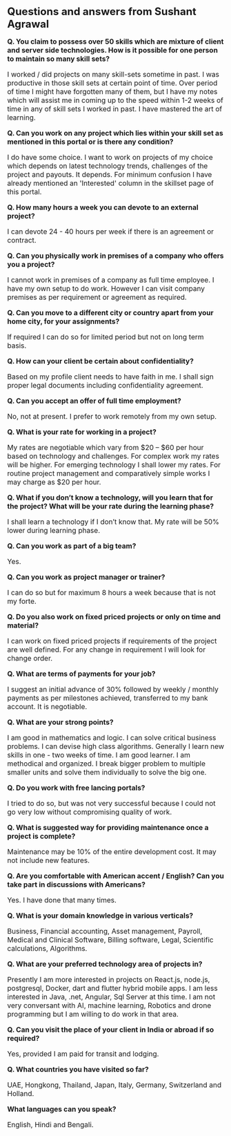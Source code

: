 # Questions and answers from Sushant Agrawal

<p class='q'>Q. You claim to possess over 50 skills which are mixture of client and server side technologies. How is it possible for one person to maintain so many skill sets?</p>

I worked / did projects on many skill-sets sometime in past. I was productive in those skill sets at certain point of time. Over period of time I might have forgotten many of them, but I have my notes which will assist me in coming up to the speed within 1-2 weeks of time in any of skill sets I worked in past. I have mastered the art of learning.

<p class = 'q'>Q. Can you work on any project which lies within your skill set as mentioned in this portal or is there any condition?</p>

I do have some choice. I want to work on projects of my choice which depends on latest technology trends, challenges of the project and payouts. It depends. For minimum confusion I have already mentioned an 'Interested' column in the skillset page of this portal.

<p class='q'>Q. How many hours a week you can devote to an external project?</p>

I can devote 24 - 40 hours per week if there is an agreement or contract.

<p class='q'>Q. Can you physically work in premises of a company who offers you a project?</p>

I cannot work in premises of a company as full time employee. I have my own setup to do work. However I can visit company premises as per requirement or agreement as required.

<p class='q'>Q. Can you move to a different city or country apart from your home city, for your assignments?</p>

If required I can do so for limited period but not on long term basis.

<p class='q'>Q. How can your client be certain about confidentiality?</p>

Based on my profile client needs to have faith in me. I shall sign proper legal documents including confidentiality agreement.

<p class='q'>Q. Can you accept an offer of full time employment?</p>

No, not at present. I prefer to work remotely from my own setup.

<p class='q'>Q. What is your rate for working in a project?</p>

My rates are negotiable which vary from $20 – $60 per hour based on technology and challenges. For complex work my rates will be higher. For emerging technology  I shall lower my rates. For routine project management and comparatively simple works I may charge as $20 per hour.

<p class='q'>Q. What if you don’t know a technology, will you learn that for the project? What will be your rate during the learning phase?</p>

I shall learn a technology if I don’t know that. My rate will be 50% lower during learning phase.

<p class='q'>Q. Can you work as part of a big team?</p>

Yes.

<p class='q'>Q. Can you work as project manager or trainer?</p>

I can do so but for maximum 8 hours a week because that is not my forte.

<p class='q'>Q. Do you also work on fixed priced projects or only on time and material?</p>

I can work on fixed priced projects if requirements of the project are well defined. For any change in requirement I will look for change order.

<p class='q'>Q. What are terms of payments for your job?</p>

I suggest an initial advance of 30% followed by weekly / monthly payments as per milestones achieved, transferred to my bank account. It is negotiable.

<p class='q'>Q. What are your strong points?</p>

I am good in mathematics and logic. I can solve critical business problems. I can devise high class algorithms. Generally I learn new skills in one - two weeks of time. I am good learner. I am methodical and organized. I break bigger problem to multiple smaller units and solve them individually to solve the big one.

<p class='q'>Q. Do you work with free lancing portals?</p>

I tried to do so, but was not very successful because I could not go very low without compromising quality of work.

<p class='q'>Q. What is suggested way for providing maintenance once a project is complete?</p>

Maintenance may be 10% of the entire development cost. It may not include new features.

<p class='q'>Q. Are you comfortable with American accent / English? Can you take part in discussions with Americans?</p>

Yes. I have done that many times.

<p class='q'>Q. What is your domain knowledge in various verticals?</p>

Business, Financial accounting, Asset management, Payroll, Medical and Clinical Software, Billing software, Legal, Scientific calculations, Algorithms.

<p class='q'>Q. What are your preferred technology area of projects in?</p>

Presently I am more interested in projects on React.js, node.js, postgresql, Docker, dart and flutter hybrid mobile apps. I am less interested in Java, .net, Angular, Sql Server at this time. I am not very conversant with AI, machine learning, Robotics and drone programming but I am willing to do work in that area.

<p class='q'>Q. Can you visit the place of your client in India or abroad if so required?</p>

Yes, provided I am paid for transit and lodging.

<p class='q'>Q. What countries you have visited so far?</p>

UAE, Hongkong, Thailand, Japan, Italy, Germany, Switzerland and Holland.

<p class = 'q'>What languages can you speak?</p>

English, Hindi and Bengali.

<style>
    .q {
        /* color: maroon; */
        font-weight: bold;
    }

    p {
        font-size: 1rem;
        margin-top: 1rem;
    }

    h1 {
        font-size: 1.5rem;
    }
</style>